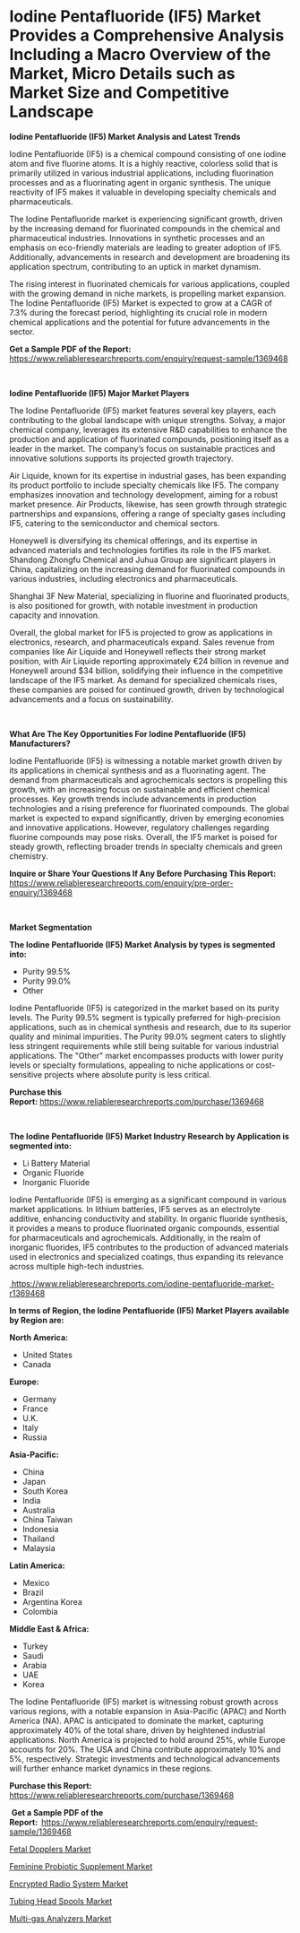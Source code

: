 <p><h1>Iodine Pentafluoride (IF5) Market Provides a Comprehensive Analysis Including a Macro Overview of the Market, Micro Details such as Market Size and Competitive Landscape</h1></p><p><strong>Iodine Pentafluoride (IF5) Market Analysis and Latest Trends</strong></p>
<p><p>Iodine Pentafluoride (IF5) is a chemical compound consisting of one iodine atom and five fluorine atoms. It is a highly reactive, colorless solid that is primarily utilized in various industrial applications, including fluorination processes and as a fluorinating agent in organic synthesis. The unique reactivity of IF5 makes it valuable in developing specialty chemicals and pharmaceuticals.</p><p>The Iodine Pentafluoride market is experiencing significant growth, driven by the increasing demand for fluorinated compounds in the chemical and pharmaceutical industries. Innovations in synthetic processes and an emphasis on eco-friendly materials are leading to greater adoption of IF5. Additionally, advancements in research and development are broadening its application spectrum, contributing to an uptick in market dynamism.</p><p>The rising interest in fluorinated chemicals for various applications, coupled with the growing demand in niche markets, is propelling market expansion. The Iodine Pentafluoride (IF5) Market is expected to grow at a CAGR of 7.3% during the forecast period, highlighting its crucial role in modern chemical applications and the potential for future advancements in the sector.</p></p>
<p><strong>Get a Sample PDF of the Report:&nbsp;</strong> <a href="https://www.reliableresearchreports.com/enquiry/request-sample/1369468?utm_campaign=32&utm_medium=2&utm_source=Github&utm_content=ia&utm_term=06122024&utm_id=iodine-pentafluoride-if5">https://www.reliableresearchreports.com/enquiry/request-sample/1369468</a></p>
<p>&nbsp;</p>
<p><strong>Iodine Pentafluoride (IF5) Major Market Players</strong></p>
<p><p>The Iodine Pentafluoride (IF5) market features several key players, each contributing to the global landscape with unique strengths. Solvay, a major chemical company, leverages its extensive R&D capabilities to enhance the production and application of fluorinated compounds, positioning itself as a leader in the market. The company’s focus on sustainable practices and innovative solutions supports its projected growth trajectory.</p><p>Air Liquide, known for its expertise in industrial gases, has been expanding its product portfolio to include specialty chemicals like IF5. The company emphasizes innovation and technology development, aiming for a robust market presence. Air Products, likewise, has seen growth through strategic partnerships and expansions, offering a range of specialty gases including IF5, catering to the semiconductor and chemical sectors.</p><p>Honeywell is diversifying its chemical offerings, and its expertise in advanced materials and technologies fortifies its role in the IF5 market. Shandong Zhongfu Chemical and Juhua Group are significant players in China, capitalizing on the increasing demand for fluorinated compounds in various industries, including electronics and pharmaceuticals.</p><p>Shanghai 3F New Material, specializing in fluorine and fluorinated products, is also positioned for growth, with notable investment in production capacity and innovation.</p><p>Overall, the global market for IF5 is projected to grow as applications in electronics, research, and pharmaceuticals expand. Sales revenue from companies like Air Liquide and Honeywell reflects their strong market position, with Air Liquide reporting approximately €24 billion in revenue and Honeywell around $34 billion, solidifying their influence in the competitive landscape of the IF5 market. As demand for specialized chemicals rises, these companies are poised for continued growth, driven by technological advancements and a focus on sustainability.</p></p>
<p>&nbsp;</p>
<p><strong>What Are The Key Opportunities For Iodine Pentafluoride (IF5) Manufacturers?</strong></p>
<p><p>Iodine Pentafluoride (IF5) is witnessing a notable market growth driven by its applications in chemical synthesis and as a fluorinating agent. The demand from pharmaceuticals and agrochemicals sectors is propelling this growth, with an increasing focus on sustainable and efficient chemical processes. Key growth trends include advancements in production technologies and a rising preference for fluorinated compounds. The global market is expected to expand significantly, driven by emerging economies and innovative applications. However, regulatory challenges regarding fluorine compounds may pose risks. Overall, the IF5 market is poised for steady growth, reflecting broader trends in specialty chemicals and green chemistry.</p></p>
<p><strong>Inquire or Share Your Questions If Any Before Purchasing This Report:</strong> <a href="https://www.reliableresearchreports.com/enquiry/pre-order-enquiry/1369468?utm_campaign=32&utm_medium=2&utm_source=Github&utm_content=ia&utm_term=06122024&utm_id=iodine-pentafluoride-if5">https://www.reliableresearchreports.com/enquiry/pre-order-enquiry/1369468</a></p>
<p>&nbsp;</p>
<p><strong>Market Segmentation</strong></p>
<p><strong>The Iodine Pentafluoride (IF5) Market Analysis by types is segmented into:</strong></p>
<p><ul><li>Purity 99.5%</li><li>Purity 99.0%</li><li>Other</li></ul></p>
<p><p>Iodine Pentafluoride (IF5) is categorized in the market based on its purity levels. The Purity 99.5% segment is typically preferred for high-precision applications, such as in chemical synthesis and research, due to its superior quality and minimal impurities. The Purity 99.0% segment caters to slightly less stringent requirements while still being suitable for various industrial applications. The "Other" market encompasses products with lower purity levels or specialty formulations, appealing to niche applications or cost-sensitive projects where absolute purity is less critical.</p></p>
<p><strong>Purchase this Report:&nbsp;</strong><a href="https://www.reliableresearchreports.com/purchase/1369468?utm_campaign=32&utm_medium=2&utm_source=Github&utm_content=ia&utm_term=06122024&utm_id=iodine-pentafluoride-if5">https://www.reliableresearchreports.com/purchase/1369468</a></p>
<p>&nbsp;</p>
<p><strong>The Iodine Pentafluoride (IF5) Market Industry Research by Application is segmented into:</strong></p>
<p><ul><li>Li Battery Material</li><li>Organic Fluoride</li><li>Inorganic Fluoride</li></ul></p>
<p><p>Iodine Pentafluoride (IF5) is emerging as a significant compound in various market applications. In lithium batteries, IF5 serves as an electrolyte additive, enhancing conductivity and stability. In organic fluoride synthesis, it provides a means to produce fluorinated organic compounds, essential for pharmaceuticals and agrochemicals. Additionally, in the realm of inorganic fluorides, IF5 contributes to the production of advanced materials used in electronics and specialized coatings, thus expanding its relevance across multiple high-tech industries.</p></p>
<p><a href="https://www.reliableresearchreports.com/iodine-pentafluoride-market-r1369468?utm_campaign=32&utm_medium=2&utm_source=Github&utm_content=ia&utm_term=06122024&utm_id=iodine-pentafluoride-if5">&nbsp;https://www.reliableresearchreports.com/iodine-pentafluoride-market-r1369468</a></p>
<p><strong>In terms of Region, the Iodine Pentafluoride (IF5) Market Players available by Region are:</strong></p>
<p>
    <p> <strong> North America: </strong>
        <ul>
            <li>United States</li>
            <li>Canada</li>
        </ul>
        </p> 
    <p> <strong> Europe: </strong>
        <ul>
            <li>Germany</li>
            <li>France</li>
            <li>U.K.</li>
            <li>Italy</li>
            <li>Russia</li>
        </ul>
        </p> 
    <p> <strong> Asia-Pacific: </strong>
        <ul>
            <li>China</li>
            <li>Japan</li>
            <li>South Korea</li>
            <li>India</li>
            <li>Australia</li>
            <li>China Taiwan</li>
            <li>Indonesia</li>
            <li>Thailand</li>
            <li>Malaysia</li>
        </ul>
        </p> 
    <p> <strong> Latin America: </strong>
        <ul>
            <li>Mexico</li>
            <li>Brazil</li>
            <li>Argentina Korea</li>
            <li>Colombia</li>
        </ul>
        </p> 
    <p> <strong> Middle East & Africa: </strong>
        <ul>
            <li>Turkey</li>
            <li>Saudi</li>
            <li>Arabia</li>
            <li>UAE</li>
            <li>Korea</li>
        </ul>
    </p>
    </p>
<p><p>The Iodine Pentafluoride (IF5) market is witnessing robust growth across various regions, with a notable expansion in Asia-Pacific (APAC) and North America (NA). APAC is anticipated to dominate the market, capturing approximately 40% of the total share, driven by heightened industrial applications. North America is projected to hold around 25%, while Europe accounts for 20%. The USA and China contribute approximately 10% and 5%, respectively. Strategic investments and technological advancements will further enhance market dynamics in these regions.</p></p>
<p><strong>Purchase this Report: </strong><a href="https://www.reliableresearchreports.com/purchase/1369468?utm_campaign=32&utm_medium=2&utm_source=Github&utm_content=ia&utm_term=06122024&utm_id=iodine-pentafluoride-if5">https://www.reliableresearchreports.com/purchase/1369468</a></p>
<p>&nbsp;<strong>Get a Sample PDF of the Report:&nbsp;&nbsp;</strong><a href="https://www.reliableresearchreports.com/enquiry/request-sample/1369468?utm_campaign=32&utm_medium=2&utm_source=Github&utm_content=ia&utm_term=06122024&utm_id=iodine-pentafluoride-if5">https://www.reliableresearchreports.com/enquiry/request-sample/1369468</a></p>
<p><strong></strong></p>
<p><p><a href="https://www.linkedin.com/pulse/detailed-analysis-fetal-dopplers-market-decision-making-ktrbf?utm_campaign=32&utm_medium=2&utm_source=Github&utm_content=ia&utm_term=06122024&utm_id=iodine-pentafluoride-if5">Fetal Dopplers Market</a></p><p><a href="https://www.linkedin.com/pulse/feminine-probiotic-supplement-research-report-industry-development-nxnkc?utm_campaign=32&utm_medium=2&utm_source=Github&utm_content=ia&utm_term=06122024&utm_id=iodine-pentafluoride-if5">Feminine Probiotic Supplement Market</a></p><p><a href="https://issuu.com/reportprime-2/docs/encrypted-radio-system-market-size-2030.pptx?utm_campaign=32&utm_medium=2&utm_source=Github&utm_content=ia&utm_term=06122024&utm_id=iodine-pentafluoride-if5">Encrypted Radio System Market</a></p><p><a href="https://github.com/gerdabatiskzv9/Market-Research-Report-List-1/blob/main/tubing-head-spools-market.md?utm_campaign=32&utm_medium=2&utm_source=Github&utm_content=ia&utm_term=06122024&utm_id=iodine-pentafluoride-if5">Tubing Head Spools Market</a></p><p><a href="https://github.com/JakirUddin651/Market-Research-Report-List-1/blob/main/multi-gas-analyzers-market.md?utm_campaign=32&utm_medium=2&utm_source=Github&utm_content=ia&utm_term=06122024&utm_id=iodine-pentafluoride-if5">Multi-gas Analyzers Market</a></p></p>